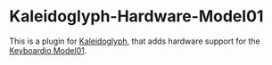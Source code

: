 # Kaleidoglyph-Hardware-Model01

This is a plugin for [Kaleidoglyph][fw], that adds hardware support for
the [Keyboardio Model01][kbdio:model01].

 [fw]: https://github.com/keyboardio/Kaleidoglyph
 [kbdio:model01]: https://shop.keyboard.io/
